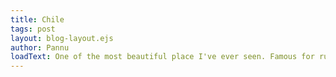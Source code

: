 ```yaml
---
title: Chile
tags: post
layout: blog-layout.ejs
author: Pannu
loadText: One of the most beautiful place I've ever seen. Famous for rugged natural beauty.
---
```

